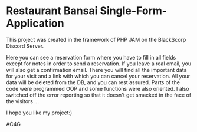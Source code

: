 # Restaurant Bansai Single-Form-Application






This project was created in the framework of PHP JAM on the BlackScorp Discord Server.

Here you can see a reservation form where you have to fill in all fields except 
for notes in order to send a reservation. If you leave a real email, you will also 
get a confirmation email. There you will find all the important data for your visit 
and a link with which you can cancel your reservation. All your data will be deleted 
from the DB, and you can rest assured. Parts of the code were programmed OOP and some
functions were also oriented. 
I also switched off the error reporting so that it doesn't get smacked in the face of 
the visitors ...

I hope you like my project:)

AC4G

